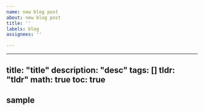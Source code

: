 ```yaml
---
name: new blog post
about: new blog post
title: ''
labels: blog
assignees: ''

---
```


<!-- -->
---
title: "title"
description: "desc"
tags: []
tldr: "tldr"
math: true
toc: true
---

## sample
